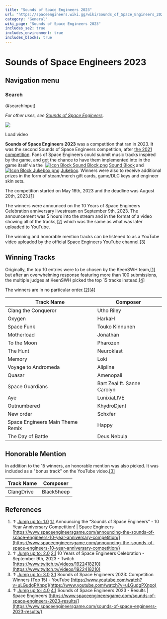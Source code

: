 ```yaml
---
title: "Sounds of Space Engineers 2023"
url: "https://spaceengineers.wiki.gg/wiki/Sounds_of_Space_Engineers_2023"
category: "General"
wiki_page: "Sounds of Space Engineers 2023"
includes_se2: true
includes_environment: true
includes_blocks: true
---
```


# Sounds of Space Engineers 2023

## Navigation menu

### Search

(#searchInput)

_For other uses, see [Sounds of Space Engineers](https://spaceengineers.wiki.gg/wiki/Sounds_of_Space_Engineers "Sounds of Space Engineers")._

![](https://i.ytimg.com/vi/uLGudgPXnpo/hqdefault.jpg)

Load video

**Sounds of Space Engineers 2023** was a competition that ran in 2023. It was the second Sounds of Space Engineers competition, after [the 2021 competition](https://spaceengineers.wiki.gg/wiki/Sounds_of_Space_Engineers_\(2021_Competition\) "Sounds of Space Engineers (2021 Competition)"). Fans of Space Engineers could submit music tracks inspired by the game, and got the chance to have them implemented into in the game itself via the  [![Icon Block Sound Block.png](https://spaceengineers.wiki.gg/images/thumb/Icon_Block_Sound_Block.png/21px-Icon_Block_Sound_Block.png?ace8e6)](https://spaceengineers.wiki.gg/wiki/Sound_Block "Sound Block") [Sound Block](https://spaceengineers.wiki.gg/wiki/Sound_Block "Sound Block") and  [![Icon Block Jukebox.png](https://spaceengineers.wiki.gg/images/thumb/Icon_Block_Jukebox.png/21px-Icon_Block_Jukebox.png?9ae196)](https://spaceengineers.wiki.gg/wiki/Jukebox "Jukebox") [Jukebox](https://spaceengineers.wiki.gg/wiki/Jukebox "Jukebox"). Winners were also to receive additional prizes in the form of steam/merch gift cards, game/DLC keys and engineer skin sets.

The competition started on May 18th, 2023 and the deadline was August 20th, 2023.[\[1\]](#cite_note-announcing-1)

The winners were announced on the 10 Years of Space Engineers Celebration anniversary livestream on September 9th, 2023. The announcement was 5 hours into the stream and in the format of a video showing all of the tracks,[\[2\]](#cite_note-stream-2) which was the same as what was later uploaded to YouTube.

The winning and honorable mention tracks can be listened to as a YouTube video uploaded by the official Space Engineers YouTube channel.[\[3\]](#cite_note-yt_vid-3)

## Winning Tracks

Originally, the top 10 entries were to be chosen by the KeenSWH team,[\[1\]](#cite_note-announcing-1) but after an overwhelming response featuring more than 100 submissions, the multiple judges at KeenSWH picked the top 15 tracks instead.[\[4\]](#cite_note-results-4)

The winners are in no particular order.[\[2\]](#cite_note-stream-2)[\[4\]](#cite_note-results-4)

| Track Name | Composer |
| --- | --- |
| Clang the Conqueror | Utho Riley |
| Oxygen | HarkaH |
| Space Funk | Touko Kinnunen |
| Motherload | Jonathan |
| To the Moon | Pharozen |
| The Hunt | Neuroklast |
| Memory | Loki |
| Voyage to Andromeda | Allpline |
| Quasar | Amenopali |
| Space Guardians | Bart Zeal ft. Sanne Carolyn |
| Aye | LunixiaLIVE |
| Outnumbered | KhydroDjent |
| New order | Schxfer |
| Space Engineers Main Theme Remix | Happy |
| The Day of Battle | Deus Nebula |

## Honorable Mention

In addition to the 15 winners, an honorable mention was also picked. It was included as a "bonus track" on the YouTube video.[\[3\]](#cite_note-yt_vid-3)

| Track Name | Composer |
| --- | --- |
| ClangDrive | Black5heep |

## References

1.  ↑ [Jump up to: 1.0](#cite_ref-announcing_1-0) [1.1](#cite_ref-announcing_1-1) Announcing the “Sounds of Space Engineers” - 10 Year Anniversary Competition! | Space Engineers [https://www.spaceengineersgame.com/announcing-the-sounds-of-space-engineers-10-year-anniversary-competition/](https://www.spaceengineersgame.com/announcing-the-sounds-of-space-engineers-10-year-anniversary-competition/)
2.  ↑ [Jump up to: 2.0](#cite_ref-stream_2-0) [2.1](#cite_ref-stream_2-1) 10 Years of Space Engineers Celebration - September 9th, 2023 - Twitch [https://www.twitch.tv/videos/1922418210](https://www.twitch.tv/videos/1922418210)
3.  ↑ [Jump up to: 3.0](#cite_ref-yt_vid_3-0) [3.1](#cite_ref-yt_vid_3-1) Sounds of Space Engineers 2023: Competition Winners (Top 15) - YouTube [https://www.youtube.com/watch?v=uLGudgPXnpo](https://www.youtube.com/watch?v=uLGudgPXnpo)
4.  ↑ [Jump up to: 4.0](#cite_ref-results_4-0) [4.1](#cite_ref-results_4-1) Sounds of Space Engineers 2023 - Results | Space Engineers [https://www.spaceengineersgame.com/sounds-of-space-engineers-2023-results/](https://www.spaceengineersgame.com/sounds-of-space-engineers-2023-results/)